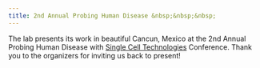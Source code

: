 ```yaml
---
title: 2nd Annual Probing Human Disease &nbsp;&nbsp;&nbsp;
---
```


The lab presents its work in beautiful Cancun, Mexico at the 
2nd Annual Probing Human Disease with
[Single Cell Technologies](https://www.fusion-conferences.com/conference/154) Conference. 
Thank you to the organizers for inviting us back to present!